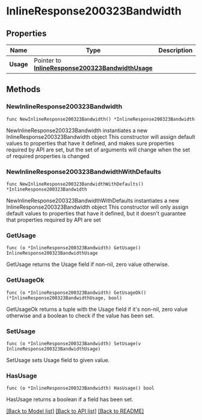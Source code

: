 # InlineResponse200323Bandwidth

## Properties

Name | Type | Description | Notes
------------ | ------------- | ------------- | -------------
**Usage** | Pointer to [**InlineResponse200323BandwidthUsage**](InlineResponse200323BandwidthUsage.md) |  | [optional] 

## Methods

### NewInlineResponse200323Bandwidth

`func NewInlineResponse200323Bandwidth() *InlineResponse200323Bandwidth`

NewInlineResponse200323Bandwidth instantiates a new InlineResponse200323Bandwidth object
This constructor will assign default values to properties that have it defined,
and makes sure properties required by API are set, but the set of arguments
will change when the set of required properties is changed

### NewInlineResponse200323BandwidthWithDefaults

`func NewInlineResponse200323BandwidthWithDefaults() *InlineResponse200323Bandwidth`

NewInlineResponse200323BandwidthWithDefaults instantiates a new InlineResponse200323Bandwidth object
This constructor will only assign default values to properties that have it defined,
but it doesn't guarantee that properties required by API are set

### GetUsage

`func (o *InlineResponse200323Bandwidth) GetUsage() InlineResponse200323BandwidthUsage`

GetUsage returns the Usage field if non-nil, zero value otherwise.

### GetUsageOk

`func (o *InlineResponse200323Bandwidth) GetUsageOk() (*InlineResponse200323BandwidthUsage, bool)`

GetUsageOk returns a tuple with the Usage field if it's non-nil, zero value otherwise
and a boolean to check if the value has been set.

### SetUsage

`func (o *InlineResponse200323Bandwidth) SetUsage(v InlineResponse200323BandwidthUsage)`

SetUsage sets Usage field to given value.

### HasUsage

`func (o *InlineResponse200323Bandwidth) HasUsage() bool`

HasUsage returns a boolean if a field has been set.


[[Back to Model list]](../README.md#documentation-for-models) [[Back to API list]](../README.md#documentation-for-api-endpoints) [[Back to README]](../README.md)


